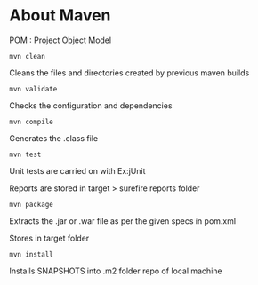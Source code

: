 # About Maven
POM : Project Object Model
```
mvn clean 
```
Cleans the files and directories created by previous maven builds
```
mvn validate
```
Checks the configuration and dependencies
```
mvn compile
```
Generates the .class file
```
mvn test
```
Unit tests are carried on with Ex:jUnit

Reports are stored in target > surefire reports folder
```
mvn package
```
Extracts the .jar or .war file as per the given specs in pom.xml

Stores in target folder
```
mvn install
```
Installs SNAPSHOTS into .m2 folder repo of local machine